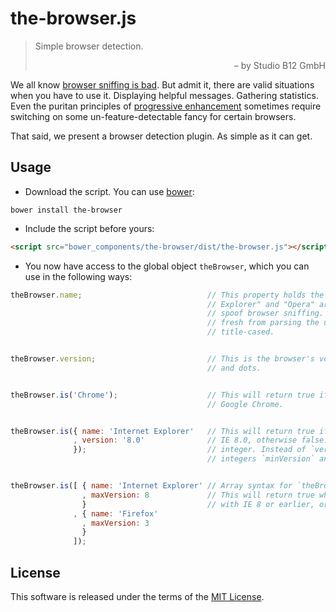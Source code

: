 the-browser.js
==============

> Simple browser detection.
> 
> <div style="text-align:right">                                          – by Studio B12 GmbH</div>

We all know [browser sniffing is bad][]. But admit it, there are valid situations when you have to use it. Displaying helpful messages. Gathering statistics. Even the puritan principles of [progressive enhancement][] sometimes require switching on some un-feature-detectable fancy for certain browsers.

That said, we present a browser detection plugin. As simple as it can get.




Usage
-----

- Download the script. You can use [bower][]:

```
bower install the-browser
```


- Include the script before yours:

```html
<script src="bower_components/the-browser/dist/the-browser.js"></script>
```


- You now have access to the global object `theBrowser`, which you can use in the following ways:

```js
theBrowser.name;                            // This property holds the browser's name. "Internet
                                            // Explorer" and "Opera" are normalized, as they try to
                                            // spoof browser sniffing. Other browsers' names come
                                            // fresh from parsing the userAgent string, normally
                                            // title-cased.


theBrowser.version;                         // This is the browser's version – a string with digits
                                            // and dots.


theBrowser.is('Chrome');                    // This will return true if the site is viewed with
                                            // Google Chrome.


theBrowser.is({ name: 'Internet Explorer'   // This will return true if the site is viewed with
              , version: '8.0'              // IE 8.0, otherwise false. `version` can also be an
              });                           // integer. Instead of `version` you can specify the
                                            // integers `minVersion` and/or `maxVersion`.


theBrowser.is([ { name: 'Internet Explorer' // Array syntax for `theBrowser.is()` is also supported.
                , maxVersion: 8             // This will return true when the site is viewed either
                }                           // with IE 8 or earlier, or with Firefox 3 or earlier.
              , { name: 'Firefox'
                , maxVersion: 3              
                }                
              ]);
```




License
-------

This software is released under the terms of the [MIT License][].




<!-- Links ---------------------------------------------------------------------------------------->

[browser sniffing is bad]:  http://css-tricks.com/browser-detection-is-bad/ "Browser Detection is Bad, on CSS-Tricks"
[bower]:                    http://bower.io/ "Bower – A package manager for the web"
[progressive enhancement]:  http://sixrevisions.com/web-development/progressive-enhancement/ "Progressive Enhancement 101, on Six Revisions"
[MIT License]:              ./License.md
